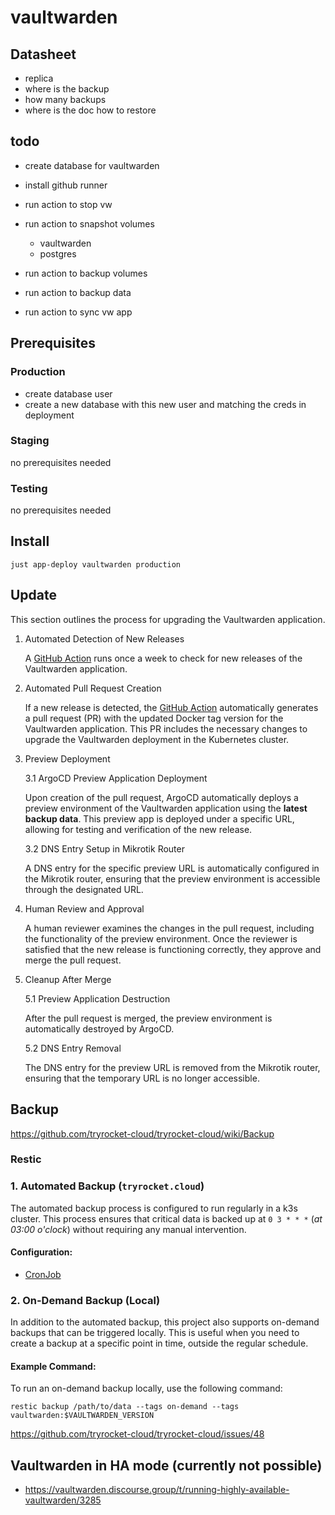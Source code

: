 # vaultwarden

## Datasheet

- replica 
- where is the backup
- how many backups
- where is the doc how to restore


## todo
- create database for vaultwarden

- install github runner
- run action to stop vw
- run action to snapshot volumes
  - vaultwarden
  - postgres
- run action to backup volumes
- run action to backup data
- run action to sync vw app


## Prerequisites

### Production

- create database user
- create a new database with this new user and matching the creds in deployment

### Staging

no prerequisites needed

### Testing

no prerequisites needed

## Install 

    just app-deploy vaultwarden production

## Update

This section outlines the process for upgrading the Vaultwarden application.

1. Automated Detection of New Releases

    A [GitHub Action](../../.github/workflows/check-version.yaml) runs once a week to check for new releases of the Vaultwarden application.

2. Automated Pull Request Creation

    If a new release is detected, the [GitHub Action](../../.github/workflows/check-version.yaml) automatically generates a pull request (PR) with the updated Docker tag version for the Vaultwarden application. This PR includes the necessary changes to upgrade the Vaultwarden deployment in the Kubernetes cluster.

3. Preview Deployment

    3.1 ArgoCD Preview Application Deployment

    Upon creation of the pull request, ArgoCD automatically deploys a preview environment of the Vaultwarden application using the **latest backup data**. This preview app is deployed under a specific URL, allowing for testing and verification of the new release.

    3.2 DNS Entry Setup in Mikrotik Router

    A DNS entry for the specific preview URL is automatically configured in the Mikrotik router, ensuring that the preview environment is accessible through the designated URL.

4. Human Review and Approval

    A human reviewer examines the changes in the pull request, including the functionality of the preview environment. Once the reviewer is satisfied that the new release is functioning correctly, they approve and merge the pull request.

5. Cleanup After Merge
    
    5.1 Preview Application Destruction

    After the pull request is merged, the preview environment is automatically destroyed by ArgoCD.

    5.2 DNS Entry Removal

    The DNS entry for the preview URL is removed from the Mikrotik router, ensuring that the temporary URL is no longer accessible.

## Backup

https://github.com/tryrocket-cloud/tryrocket-cloud/wiki/Backup

### Restic

### 1. Automated Backup (`tryrocket.cloud`)

The automated backup process is configured to run regularly in a k3s cluster. This process ensures that critical data is backed up at `0 3 * * *` (*at 03:00 o'clock*) without requiring any manual intervention.

#### Configuration:

- [CronJob](./overlays/production/backup/backup-cronjob.yaml)

### 2. On-Demand Backup (Local)

In addition to the automated backup, this project also supports on-demand backups that can be triggered locally. This is useful when you need to create a backup at a specific point in time, outside the regular schedule.

#### Example Command:

To run an on-demand backup locally, use the following command:

    restic backup /path/to/data --tags on-demand --tags vaultwarden:$VAULTWARDEN_VERSION

https://github.com/tryrocket-cloud/tryrocket-cloud/issues/48

## Vaultwarden in HA mode (currently not possible)

- https://vaultwarden.discourse.group/t/running-highly-available-vaultwarden/3285

